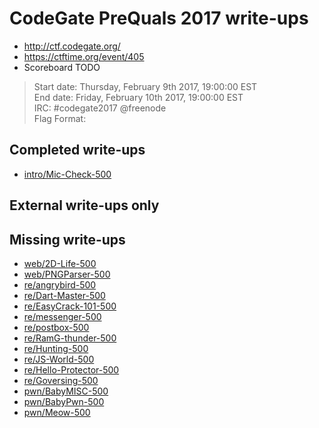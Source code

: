 # CodeGate PreQuals 2017 write-ups

* <http://ctf.codegate.org/>
* <https://ctftime.org/event/405>
* Scoreboard TODO

> Start date: Thursday, February 9th 2017, 19:00:00 EST  
> End date: Friday, February 10th 2017, 19:00:00 EST  
> IRC: #codegate2017 @freenode  
> Flag Format:  

## Completed write-ups

* [intro/Mic-Check-500](intro/Mic-Check-500)

## External write-ups only

## Missing write-ups

* [web/2D-Life-500](web/2D-Life-500)
* [web/PNGParser-500](web/PNGParser-500)
* [re/angrybird-500](re/angrybird-500)
* [re/Dart-Master-500](re/Dart-Master-500)
* [re/EasyCrack-101-500](re/EasyCrack-101-500)
* [re/messenger-500](re/messenger-500)
* [re/postbox-500](re/postbox-500)
* [re/RamG-thunder-500](re/RamG-thunder-500)
* [re/Hunting-500](re/Hunting-500)
* [re/JS-World-500](re/JS-World-500)
* [re/Hello-Protector-500](re/Hello-Protector-500)
* [re/Goversing-500](re/Goversing-500)
* [pwn/BabyMISC-500](pwn/BabyMISC-500)
* [pwn/BabyPwn-500](pwn/BabyPwn-500)
* [pwn/Meow-500](pwn/Meow-500)
